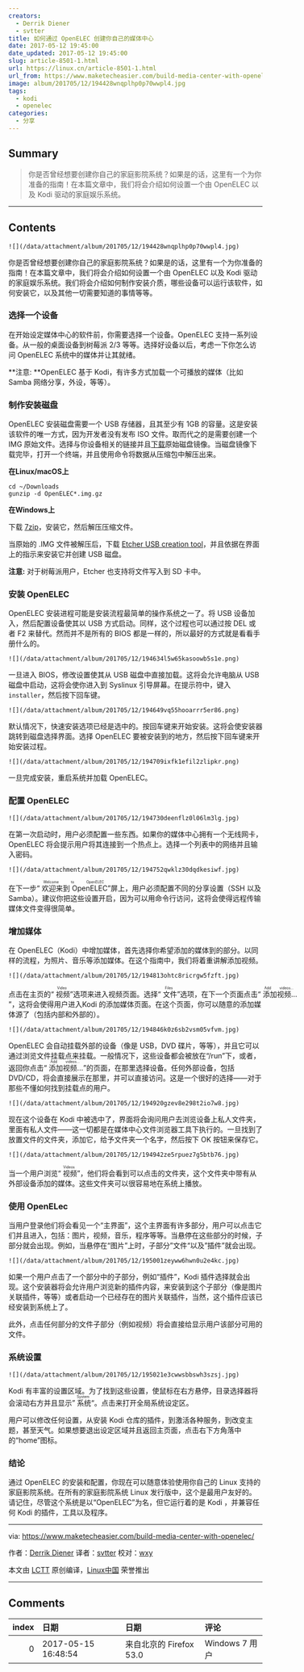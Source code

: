 ```yaml
---
creators:
  - Derrik Diener
  - svtter
title: 如何通过 OpenELEC 创建你自己的媒体中心
date: 2017-05-12 19:45:00
date_updated: 2017-05-12 19:45:00
slug: article-8501-1.html
url: https://linux.cn/article-8501-1.html
url_from: https://www.maketecheasier.com/build-media-center-with-openelec/
image: album/201705/12/194428wnqplhp0p70wwpl4.jpg
tags:
  - kodi
  - openelec
categories:
  - 分享
---
```


## Summary

> 你是否曾经想要创建你自己的家庭影院系统？如果是的话，这里有一个为你准备的指南！在本篇文章中，我们将会介绍如何设置一个由 OpenELEC 以及 Kodi 驱动的家庭娱乐系统。

***

<!-- more -->

## Contents

`![](/data/attachment/album/201705/12/194428wnqplhp0p70wwpl4.jpg)`

你是否曾经想要创建你自己的家庭影院系统？如果是的话，这里有一个为你准备的指南！在本篇文章中，我们将会介绍如何设置一个由 OpenELEC 以及 Kodi 驱动的家庭娱乐系统。我们将会介绍如何制作安装介质，哪些设备可以运行该软件，如何安装它，以及其他一切需要知道的事情等等。

### 选择一个设备

在开始设定媒体中心的软件前，你需要选择一个设备。OpenELEC 支持一系列设备。从一般的桌面设备到树莓派 2/3 等等。选择好设备以后，考虑一下你怎么访问 OpenELEC 系统中的媒体并让其就绪。

\**注意: \**OpenELEC 基于 Kodi，有许多方式加载一个可播放的媒体（比如 Samba 网络分享，外设，等等）。

### 制作安装磁盘

OpenELEC 安装磁盘需要一个 USB 存储器，且其至少有 1GB 的容量。这是安装该软件的唯一方式，因为开发者没有发布 ISO 文件。取而代之的是需要创建一个 IMG 原始文件。选择与你设备相关的链接并且[下载](http://openelec.tv/get-openelec/category/1-openelec-stable-releases)原始磁盘镜像。当磁盘镜像下载完毕，打开一个终端，并且使用命令将数据从压缩包中解压出来。

**在Linux/macOS上**

```shell
cd ~/Downloads
gunzip -d OpenELEC*.img.gz
```

**在Windows上**

下载 [7zip](http://www.7-zip.org/)，安装它，然后解压压缩文件。

当原始的 .IMG 文件被解压后，下载 [Etcher USB creation tool](https://etcher.io/)，并且依据在界面上的指示来安装它并创建 USB 磁盘。

**注意:** 对于树莓派用户，Etcher 也支持将文件写入到 SD 卡中。

### 安装 OpenELEC

OpenELEC 安装进程可能是安装流程最简单的操作系统之一了。将 USB 设备加入，然后配置设备使其以 USB 方式启动。同样，这个过程也可以通过按 DEL 或者 F2 来替代。然而并不是所有的 BIOS 都是一样的，所以最好的方式就是看看手册什么的。

`![](/data/attachment/album/201705/12/194634l5w65kasoowb5s1e.png)`

一旦进入 BIOS，修改设置使其从 USB 磁盘中直接加载。这将会允许电脑从 USB 磁盘中启动，这将会使你进入到 Syslinux 引导屏幕。在提示符中，键入 `installer`，然后按下回车键。

`![](/data/attachment/album/201705/12/194649vq55hooarrr5er86.png)`

默认情况下，快速安装选项已经是选中的。按回车键来开始安装。这将会使安装器跳转到磁盘选择界面。选择 OpenELEC 要被安装到的地方，然后按下回车键来开始安装过程。

`![](/data/attachment/album/201705/12/194709ixfk1efil2zlipkr.png)`

一旦完成安装，重启系统并加载 OpenELEC。

### 配置 OpenELEC

`![](/data/attachment/album/201705/12/194730deenflz0l06lm3lg.jpg)`

在第一次启动时，用户必须配置一些东西。如果你的媒体中心拥有一个无线网卡，OpenELEC 将会提示用户将其连接到一个热点上。选择一个列表中的网络并且输入密码。

`![](/data/attachment/album/201705/12/194752qwklz30dqdkesiwf.jpg)`

在下一步“<ruby> 欢迎来到 OpenELEC <rt>  Welcome to OpenELEC </rt></ruby>”屏上，用户必须配置不同的分享设置（SSH 以及 Samba）。建议你把这些设置开启，因为可以用命令行访问，这将会使得远程传输媒体文件变得很简单。

### 增加媒体

在 OpenELEC（Kodi）中增加媒体，首先选择你希望添加的媒体到的部分。以同样的流程，为照片、音乐等添加媒体。在这个指南中，我们将着重讲解添加视频。

`![](/data/attachment/album/201705/12/194813ohtc8ricrgw5fzft.jpg)`

点击在主页的“<ruby> 视频 <rt>  Video </rt></ruby>”选项来进入视频页面。选择“<ruby> 文件 <rt>  Files </rt></ruby>”选项，在下一个页面点击“<ruby> 添加视频... <rt>  Add videos… </rt></ruby>”，这将会使得用户进入Kodi 的添加媒体页面。在这个页面，你可以随意的添加媒体源了（包括内部和外部的）。

`![](/data/attachment/album/201705/12/194846k0z6sb2vsm05vfvm.jpg)`

OpenELEC 会自动挂载外部的设备（像是 USB，DVD 碟片，等等），并且它可以通过浏览文件挂载点来挂载。一般情况下，这些设备都会被放在“/run”下，或者，返回你点击“<ruby> 添加视频... <rt>  Add videos… </rt></ruby>”的页面，在那里选择设备。任何外部设备，包括 DVD/CD，将会直接展示在那里，并可以直接访问。这是一个很好的选择——对于那些不懂如何找到挂载点的用户。

`![](/data/attachment/album/201705/12/194920gzev8e298t2io7w8.jpg)`

现在这个设备在 Kodi 中被选中了，界面将会询问用户去浏览设备上私人文件夹，里面有私人文件——这一切都是在媒体中心文件浏览器工具下执行的。一旦找到了放置文件的文件夹，添加它，给予文件夹一个名字，然后按下 OK 按钮来保存它。

`![](/data/attachment/album/201705/12/194942ze5rpuez7g5btb76.jpg)`

当一个用户浏览“<ruby> 视频 <rt>  Videos </rt></ruby>”，他们将会看到可以点击的文件夹，这个文件夹中带有从外部设备添加的媒体。这些文件夹可以很容易地在系统上播放。

### 使用 OpenELec

当用户登录他们将会看见一个“主界面”，这个主界面有许多部分，用户可以点击它们并且进入，包括：图片，视频，音乐，程序等等。当悬停在这些部分的时候，子部分就会出现。例如，当悬停在“图片”上时，子部分”文件“以及”插件”就会出现。

`![](/data/attachment/album/201705/12/195001zeyww6hwn0u2e4kc.jpg)`

如果一个用户点击了一个部分中的子部分，例如“插件”，Kodi 插件选择就会出现。这个安装器将会允许用户浏览新的插件内容，来安装到这个子部分（像是图片关联插件，等等）或者启动一个已经存在的图片关联插件，当然，这个插件应该已经安装到系统上了。

此外，点击任何部分的文件子部分（例如视频）将会直接给显示用户该部分可用的文件。

### 系统设置

`![](/data/attachment/album/201705/12/195021e3cwwsbbswh3szsj.jpg)`

Kodi 有丰富的设置区域。为了找到这些设置，使鼠标在右方悬停，目录选择器将会滚动右方并且显示”<ruby> 系统 <rt>  System </rt></ruby>“。点击来打开全局系统设定区。

用户可以修改任何设置，从安装 Kodi 仓库的插件，到激活各种服务，到改变主题，甚至天气。如果想要退出设定区域并且返回主页面，点击右下方角落中的“home”图标。

### 结论

通过 OpenELEC 的安装和配置，你现在可以随意体验使用你自己的 Linux 支持的家庭影院系统。在所有的家庭影院系统 Linux 发行版中，这个是最用户友好的。请记住，尽管这个系统是以“OpenELEC”为名，但它运行着的是 Kodi ，并兼容任何 Kodi 的插件，工具以及程序。

---

via: <https://www.maketecheasier.com/build-media-center-with-openelec/>

作者：[Derrik Diener](https://www.maketecheasier.com/author/derrikdiener/) 译者：[svtter](https://github.com/svtter) 校对：[wxy](https://github.com/wxy)

本文由 [LCTT](https://github.com/LCTT/TranslateProject) 原创编译，[Linux中国](https://linux.cn/) 荣誉推出

***

## Comments

|   index | 日期                | 日期                                   | 评论                                     |
|--------:|:--------------------|:---------------------------------------|:-----------------------------------------|
|       0 | 2017-05-15 16:48:54 | 来自北京的 Firefox 53.0|Windows 7 用户 | 这个真的好赞，曾在树莓派上试过，无比丝滑 |
